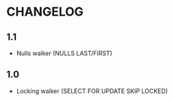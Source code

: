 CHANGELOG
=========

1.1
---

* Nulls walker (NULLS LAST/FIRST)

1.0
---

* Locking walker (SELECT FOR UPDATE SKIP LOCKED)